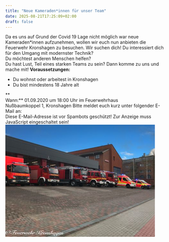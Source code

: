 ```yaml
---
title: "Neue Kameraden*innen für unser Team"
date: 2025-08-21T17:25:09+02:00
draft: false
---
```


Da es uns auf Grund der Covid 19 Lage nicht möglich war neue Kameraden*innen aufzunehmen, wollen wir euch nun anbieten die Feuerwehr Kronshagen zu besuchen.
Wir suchen dich!
Du interessiert dich für den Umgang mit modernster Technik?  
Du möchtest anderen Menschen helfen?  
Du hast Lust, Teil eines starken Teams zu sein?
Dann komme zu uns und mache mit!
**Voraussetzungen:**
  * Du wohnst oder arbeitest in Kronshagen
  * Du bist mindestens 18 Jahre alt


**  
Wann:**
01.09.2020 um 18:00 Uhr im Feuerwehrhaus  
Nußbaumkoppel 1, Kronshagen
Bitte meldet euch kurz unter folgender E-Mail an:  
Diese E-Mail-Adresse ist vor Spambots geschützt! Zur Anzeige muss JavaScript eingeschaltet sein!
[![Unsere Fahrzeuge](img/b_0_350_16777215_00_images_artikel_Feuerwehr.jpg)](/images/artikel/Feuerwehr.jpg)
